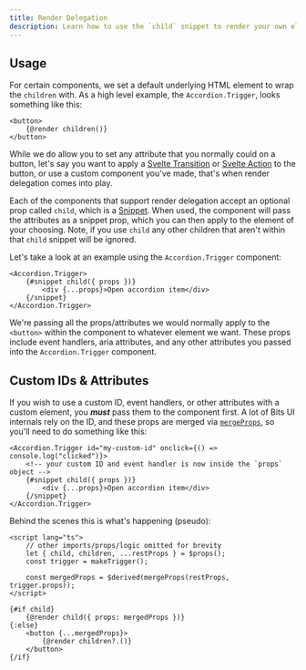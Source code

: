 ```yaml
---
title: Render Delegation
description: Learn how to use the `child` snippet to render your own elements.
---
```


## Usage

For certain components, we set a default underlying HTML element to wrap the `children` with. As a high level example, the `Accordion.Trigger`, looks something like this:

```svelte
<button>
	{@render children()}
</button>
```

While we do allow you to set any attribute that you normally could on a button, let's say you want to apply a [Svelte Transition](https://svelte.dev/docs#transition) or [Svelte Action](https://svelte.dev/docs#use_action) to the button, or use a custom component you've made, that's when render delegation comes into play.

Each of the components that support render delegation accept an optional prop called `child`, which is a [Snippet](https://svelte.dev). When used, the component will pass the attributes as a snippet prop, which you can then apply to the element of your choosing. Note, if you use `child` any other children that aren't within that `child` snippet will be ignored.

Let's take a look at an example using the `Accordion.Trigger` component:

```svelte
<Accordion.Trigger>
	{#snippet child({ props })}
		<div {...props}>Open accordion item</div>
	{/snippet}
</Accordion.Trigger>
```

We're passing all the props/attributes we would normally apply to the `<button>` within the component to whatever element we want. These props include event handlers, aria attributes, and any other attributes you passed into the `Accordion.Trigger` component.

## Custom IDs & Attributes

If you wish to use a custom ID, event handlers, or other attributes with a custom element, you **_must_** pass them to the component first. A lot of Bits UI internals rely on the ID, and these props are merged via [`mergeProps`](https://github.com/huntabyte/bits-ui/blob/main/packages/bits-ui/src/lib/internal/mergeProps.ts), so you'll need to do something like this:

```svelte
<Accordion.Trigger id="my-custom-id" onclick={() => console.log("clicked")}>
	<!-- your custom ID and event handler is now inside the `props` object -->
	{#snippet child({ props })}
		<div {...props}>Open accordion item</div>
	{/snippet}
</Accordion.Trigger>
```

Behind the scenes this is what's happening (pseudo):

```svelte
<script lang="ts">
	// other imports/props/logic omitted for brevity
	let { child, children, ...restProps } = $props();
	const trigger = makeTrigger();

	const mergedProps = $derived(mergeProps(restProps, trigger.props));
</script>

{#if child}
	{@render child({ props: mergedProps })}
{:else}
	<button {...mergedProps}>
		{@render children?.()}
	</button>
{/if}
```
